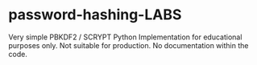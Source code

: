 # password-hashing-LABS
 
Very simple PBKDF2 / SCRYPT Python Implementation for educational purposes only.
Not suitable for production. No documentation within the code.
